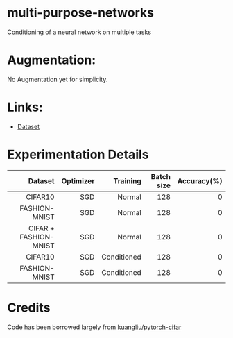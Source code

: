 # multi-purpose-networks
Conditioning of a neural network on multiple tasks 


# Augmentation:

No Augmentation yet for simplicity.

# Links:
- [Dataset](https://drive.google.com/file/d/1HSABKh49dAS6uCVXNp7e4iD5tkpXMH3P/view?usp=sharing)

# Experimentation Details
|               Dataset | Optimizer |    Training | Batch size | Accuracy(%) |
|----------------------:|----------:|------------:|-----------:|------------:|
|               CIFAR10 |       SGD |      Normal |        128 |           0 |
|         FASHION-MNIST |       SGD |      Normal |        128 |           0 |
| CIFAR + FASHION-MNIST |       SGD |      Normal |        128 |           0 |
|               CIFAR10 |       SGD | Conditioned |        128 |           0 |
|         FASHION-MNIST |       SGD | Conditioned |        128 |           0 |

# Credits

Code has been borrowed largely from [kuangliu/pytorch-cifar](https://github.com/kuangliu/pytorch-cifar)

